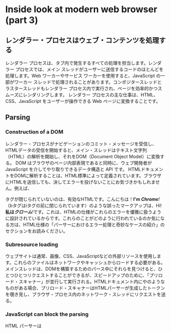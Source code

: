 # Inside look at modern web browser (part 3)

## レンダラー・プロセスはウェブ・コンテンツを処理する
レンダラー プロセスは、タブ内で発生するすべての処理を担当します。レンダラー プロセスでは、メイン スレッドがユーザーに送信するコードのほとんどを処理します。Web ワーカーやサービス ワーカーを使用すると、JavaScript の一部がワーカー スレッドで処理されることがあります。コンポジタースレッドとラスタースレッドもレンダラー プロセス内で実行され、ページを効率的かつスムーズにレンダリングします。
レンダラー プロセスの主な仕事は、HTML、CSS、JavaScript をユーザーが操作できる Web ページに変換することです。

## Parsing

### Construction of a DOM
レンダラー・プロセスがナビゲーションのコミット・メッセージを受信し、HTMLデータの受信を開始すると、メイン・スレッドはテキスト文字列（HTML）の解析を開始し、それをDOM（Document Object Model）に変換する。
DOM はブラウザのページ内部表現であると同時に、ウェブ開発者が JavaScript を介してやり取りできるデータ構造と API です。
HTMLドキュメントをDOMに解析することは、HTML標準によって定義されています。ブラウザにHTMLを送信しても、決してエラーを投げないことにお気づきかもしれません。例えば、</p>タグが閉じられていないのは、有効なHTMLです。こんにちは！<b>I'm <i>Chrome</b>!</i>（bタグはiタグの前に閉じられています）のような誤ったマークアップは、Hi!<b>私は<i>クローム</i></b><i>!</i>です。これは、HTMLの仕様がこれらのエラーを優雅に扱うように設計されているからです。これらのことがどのように行われているのか気になる方は、HTML仕様の「パーサーにおけるエラー処理と奇妙なケースの紹介」のセクションをお読みください。

### Subresource loading
ウェブサイトは通常、画像、CSS、JavaScriptなどの外部リソースを使用します。これらのファイルはネットワークやキャッシュからロードする必要がある。メインスレッドは、DOMを構築するためのパース中にそれらを見つけると、ひとつひとつリクエストすることができるが、スピードアップのために、「プリロード・スキャナー」が並行して実行される。HTMLドキュメント内に<img>や<link>のようなものがある場合、プリロード・スキャナーはHTMLパーサーが生成したトークンを覗き見し、ブラウザ・プロセス内のネットワーク・スレッドにリクエストを送る。

### JavaScript can block the parsing
HTML パーサーは <script> タグを見つけると、HTML ドキュメントの解析を一時停止し、JavaScript コードをロード、解析、実行しなければなりません。なぜかというと、JavaScriptはdocument.write()のようなものを使ってドキュメントの形を変えることができ、DOM構造全体を変えてしまうからです（HTML仕様の構文解析モデルの概要に、すばらしい図があります）。これが、HTMLパーサーがHTML文書の解析を再開する前にJavaScriptの実行を待たなければならない理由です。JavaScriptの実行で何が起こっているのか興味がある方は、V8チームがこれに関する講演やブログ投稿を行っています。

## Style calculation
DOMがあるだけでは、ページがどのように見えるかを知るには十分ではない。メイン スレッドは CSS を解析し、各 DOM ノードに対して計算されたスタイルを決定します。これは、CSS セレクタに基づいて各要素にどのようなスタイルが適用されるかについての情報です。この情報はDevToolsのcomputedセクションで見ることができます。
CSSを指定しなくても、各DOMノードは計算されたスタイルを持ちます。< h1 >タグは< h2 >タグよりも大きく表示され、各要素にマージンが定義されます。これは、ブラウザにデフォルトのスタイルシートがあるためです。ChromeのデフォルトCSSがどのようなものか知りたい方は、こちらのソースコードをご覧ください。

## Layout
レイアウトは要素のジオメトリを見つけるための処理です。メイン・スレッドはDOMと計算されたスタイルを走査し、x y座標やバウンディング・ボックスのサイズなどの情報を持つレイアウト・ツリーを作成します。レイアウトツリーはDOMツリーと似た構造かもしれませんが、ページ上に表示されているものに関連する情報しか含まれていません。display: noneが適用されている場合、その要素はレイアウト・ツリーの一部ではありません（ただし、visibility: hiddenが適用されている要素はレイアウト・ツリーに含まれます）。同様に、p::before{content: "Hi!"}のような内容を持つ擬似クラスが適用された場合、それがDOMになくてもレイアウトツリーに含まれます。

## Paint
DOM、スタイル、レイアウトがあるだけでは、ページをレンダリングするにはまだ不十分です。例えば、ある絵画を再現しようとしているとしよう。要素の大きさ、形、位置はわかっていても、どのような順番で描くかを判断しなければなりません。
例えば、特定の要素にz-indexが設定されている場合があります。その場合、HTMLに記述された要素の順番通りに描画すると、間違ったレンダリングになってしまいます。
このペイント・ステップでは、メイン・スレッドがレイアウト・ツリーを走査してペイント・レコードを作成する。ペイント・レコードとは、「まず背景、次にテキスト、そして矩形」というように、ペイントのプロセスを記録したものだ。JavaScriptを使って<canvas>要素に絵を描いたことがある人なら、このプロセスはおなじみかもしれない。

### Updating rendering pipeline is costly
